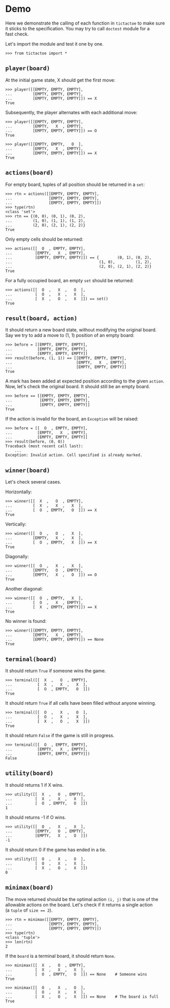 # Demo

Here we demonstrate the calling of each function in `tictactoe` to make sure  
it sticks to the specification. You may try to call `doctest` module for a  
fast check.

Let's import the module and test it one by one.

    >>> from tictactoe import *

## `player(board)`

At the initial game state, X should get the first move:

    >>> player([[EMPTY, EMPTY, EMPTY], 
    ...         [EMPTY, EMPTY, EMPTY], 
    ...         [EMPTY, EMPTY, EMPTY]]) == X
    True

Subsequently, the player alternates with each additional move:

    >>> player([[EMPTY, EMPTY, EMPTY], 
    ...         [EMPTY,   X  , EMPTY], 
    ...         [EMPTY, EMPTY, EMPTY]]) == O
    True

    >>> player([[EMPTY, EMPTY,   O  ], 
    ...         [EMPTY,   X  , EMPTY], 
    ...         [EMPTY, EMPTY, EMPTY]]) == X
    True

## `actions(board)`

For empty board, tuples of all position should be returned in a `set`:

    >>> rtn = actions([[EMPTY, EMPTY, EMPTY], 
    ...                [EMPTY, EMPTY, EMPTY], 
    ...                [EMPTY, EMPTY, EMPTY]])
    >>> type(rtn)
    <class 'set'>
    >>> rtn == {(0, 0), (0, 1), (0, 2), 
    ...         (1, 0), (1, 1), (1, 2), 
    ...         (2, 0), (2, 1), (2, 2)}
    True

Only empty cells should be returned:

    >>> actions([[  O  , EMPTY, EMPTY], 
    ...          [EMPTY,   X  , EMPTY], 
    ...          [EMPTY, EMPTY, EMPTY]]) == {        (0, 1), (0, 2), 
    ...                                      (1, 0),         (1, 2), 
    ...                                      (2, 0), (2, 1), (2, 2)}
    True

For a fully occupied board, an empty `set` should be returned:

    >>> actions([[  O  ,   X  ,   O  ], 
    ...          [  O  ,   X  ,   X  ], 
    ...          [  X  ,   O  ,   X  ]]) == set()
    True

## `result(board, action)`

It should return a new board state, without modifying the original board.  
Say we try to add a move to (1, 1) position of an empty board:

    >>> before = [[EMPTY, EMPTY, EMPTY], 
    ...           [EMPTY, EMPTY, EMPTY], 
    ...           [EMPTY, EMPTY, EMPTY]]
    >>> result(before, (1, 1)) == [[EMPTY, EMPTY, EMPTY], 
    ...                            [EMPTY,   X  , EMPTY], 
    ...                            [EMPTY, EMPTY, EMPTY]]
    True

A mark has been added at expected position according to the given `action`.  
Now, let's check the original board. It should still be an empty board.

    >>> before == [[EMPTY, EMPTY, EMPTY], 
    ...            [EMPTY, EMPTY, EMPTY], 
    ...            [EMPTY, EMPTY, EMPTY]]
    True

If the action is invalid for the board, an `Exception` will be raised:

    >>> before = [[  O  , EMPTY, EMPTY], 
    ...           [EMPTY,   X  , EMPTY], 
    ...           [EMPTY, EMPTY, EMPTY]]
    >>> result(before, (0, 0))
    Traceback (most recent call last):
        ...
    Exception: Invalid action. Cell specified is already marked.

## `winner(board)`

Let's check several cases.

Horizontally:

    >>> winner([[  X  ,   O  , EMPTY], 
    ...         [  X  ,   X  ,   X  ], 
    ...         [  O  , EMPTY,   O  ]]) == X
    True

Vertically:

    >>> winner([[  O  ,   O  ,   X  ], 
    ...         [EMPTY,   X  ,   X  ], 
    ...         [  O  , EMPTY,   X  ]]) == X
    True

Diagonally:

    >>> winner([[  O  ,   X  ,   X  ], 
    ...         [EMPTY,   O  , EMPTY], 
    ...         [EMPTY,   X  ,   O  ]]) == O
    True

Another diagonal:

    >>> winner([[  O  , EMPTY,   X  ], 
    ...         [  O  ,   X  , EMPTY], 
    ...         [  X  , EMPTY, EMPTY]]) == X
    True

No winner is found:

    >>> winner([[EMPTY, EMPTY, EMPTY], 
    ...         [EMPTY,   X  , EMPTY], 
    ...         [EMPTY, EMPTY, EMPTY]]) == None
    True

## `terminal(board)`

It should return `True` if someone wins the game.

    >>> terminal([[  X  ,   O  , EMPTY], 
    ...           [  X  ,   X  ,   X  ], 
    ...           [  O  , EMPTY,   O  ]])
    True

It should return `True` if all cells have been filled without anyone winning.

    >>> terminal([[  O  ,   X  ,   O  ], 
    ...           [  O  ,   X  ,   X  ], 
    ...           [  X  ,   O  ,   X  ]])
    True

It should return `False` if the game is still in progress.

    >>> terminal([[  O  , EMPTY, EMPTY], 
    ...           [EMPTY,   X  , EMPTY], 
    ...           [EMPTY, EMPTY, EMPTY]])
    False

## `utility(board)`

It should returns 1 if X wins.

    >>> utility([[  X  ,   O  , EMPTY], 
    ...          [  X  ,   X  ,   X  ], 
    ...          [  O  , EMPTY,   O  ]])
    1

It should returns -1 if O wins.

    >>> utility([[  O  ,   X  ,   X  ], 
    ...          [EMPTY,   O  , EMPTY], 
    ...          [EMPTY,   X  ,   O  ]])
    -1

It should return 0 if the game has ended in a tie.

    >>> utility([[  O  ,   X  ,   O  ], 
    ...          [  O  ,   X  ,   X  ], 
    ...          [  X  ,   O  ,   X  ]])
    0

## `minimax(board)`

The move returned should be the optimal action `(i, j)` that is one of the  
allowable actions on the board. Let's check if it returns a single action  
(a `tuple` of `size == 2`).

    >>> rtn = minimax([[EMPTY, EMPTY, EMPTY], 
    ...                [EMPTY, EMPTY, EMPTY], 
    ...                [EMPTY, EMPTY, EMPTY]])
    >>> type(rtn)
    <class 'tuple'>
    >>> len(rtn)
    2

If the `board` is a terminal board, it should return `None`.

    >>> minimax([[  X  ,   O  , EMPTY], 
    ...          [  X  ,   X  ,   X  ], 
    ...          [  O  , EMPTY,   O  ]]) == None    # Someone wins
    True

    >>> minimax([[  O  ,   X  ,   O  ], 
    ...          [  O  ,   X  ,   X  ], 
    ...          [  X  ,   O  ,   X  ]]) == None    # The board is full
    True
